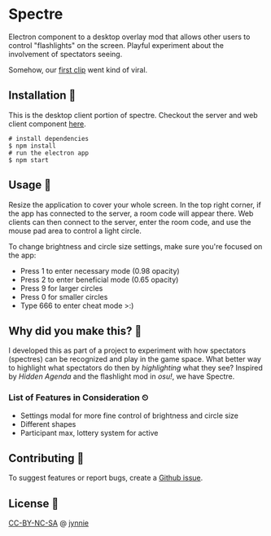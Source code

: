 # Spectre

Electron component to a desktop overlay mod that allows other users to control "flashlights" on the screen. Playful experiment about the involvement of spectators seeing.

Somehow, our [first clip](https://clips.twitch.tv/HomelyAssiduousQueleaSoonerLater) went kind of viral.

## Installation 🔨

This is the desktop client portion of spectre. Checkout the server and web client component [here](https://github.com/jynnie/spectre-web).

```
# install dependencies
$ npm install
# run the electron app
$ npm start
```

## Usage 🔦

Resize the application to cover your whole screen. In the top right corner, if the app has connected to the server, a room code will appear there. Web clients can then connect to the server, enter the room code, and use the mouse pad area to control a light circle.

To change brightness and circle size settings, make sure you're focused on the app:
* Press 1 to enter necessary mode (0.98 opacity)
* Press 2 to enter beneficial mode (0.65 opacity)
* Press 9 for larger circles
* Press 0 for smaller circles
* Type 666 to enter cheat mode >:)

## Why did you make this? 👀

I developed this as part of a project to experiment with how spectators (spectres) can be recognized and play in the game space. What better way to highlight what spectators do then by *highlighting* what they see? Inspired by _Hidden Agenda_ and the flashlight mod in _osu!_, we have Spectre.

### List of Features in Consideration ⏲

* Settings modal for more fine control of brightness and circle size
* Different shapes
* Participant max, lottery system for active

## Contributing 🙌

To suggest features or report bugs, create a [Github issue](https://github.com/jynnie/spectre-app).

## License 🔎
[CC-BY-NC-SA](https://creativecommons.org/licenses/by-nc-sa/4.0/) @ [jynnie](https://github.com/jynnie)